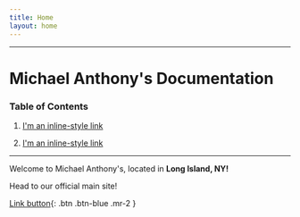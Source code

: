 ```yaml
---
title: Home
layout: home
---
```


---
# Michael Anthony's Documentation


### Table of Contents

1. [I'm an inline-style link](https://docs.calsearching.in)

2. [I'm an inline-style link](https://docs.calsearching.in/web.html)

---

Welcome to Michael Anthony's, located in **Long Island, NY!**


Head to our official main site!


[Link button](http://michaelanthonyspizzany.com/){: .btn .btn-blue .mr-2 }
